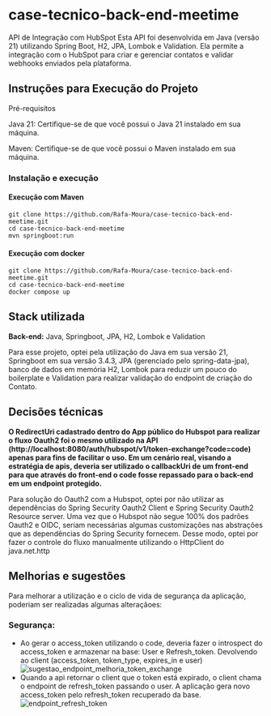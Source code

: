 # case-tecnico-back-end-meetime

API de Integração com HubSpot
Esta API foi desenvolvida em Java (versão 21) utilizando Spring Boot, H2, JPA, Lombok e Validation. Ela permite a integração com o HubSpot para criar e gerenciar contatos e validar webhooks enviados pela plataforma.

## Instruções para Execução do Projeto

Pré-requisitos

Java 21: Certifique-se de que você possui o Java 21 instalado em sua máquina.

Maven: Certifique-se de que você possui o Maven instalado em sua máquina.

### Instalação e execução

#### Execução com Maven
````
git clone https://github.com/Rafa-Moura/case-tecnico-back-end-meetime.git
cd case-tecnico-back-end-meetime
mvn springboot:run
````
#### Execução com docker
````
git clone https://github.com/Rafa-Moura/case-tecnico-back-end-meetime.git
cd case-tecnico-back-end-meetime
docker compose up
````

## Stack utilizada

**Back-end:** Java, Springboot, JPA, H2, Lombok e Validation

Para esse projeto, optei pela utilização do Java em sua versão 21, Springboot em sua versão 3.4.3, JPA (gerenciado pelo spring-data-jpa), banco de dados em memória H2, Lombok para reduzir um pouco do boilerplate e Validation para realizar validação do endpoint de criação do Contato.

## Decisões técnicas

**O RedirectUri cadastrado dentro do App público do Hubspot para realizar o fluxo Oauth2 foi o mesmo utilizado na API (http://localhost:8080/auth/hubspot/v1/token-exchange?code=code) apenas para fins de facilitar o uso. Em um cenário real, visando a estratégia de apis, deveria ser utilizado o callbackUri de um front-end para que através do front-end o code fosse repassado para o back-end em um endpoint protegido.**

Para solução do Oauth2 com a Hubspot, optei por não utilizar as dependências do Spring Security Oauth2 Client e Spring Security Oauth2 Resource server. Uma vez que o Hubspot não segue 100% dos padrões Oauth2 e OIDC, seriam necessárias algumas customizações nas abstrações que as dependências do Spring Security fornecem. Desse modo, optei por fazer o controle do fluxo manualmente utilizando o HttpClient do java.net.http

## Melhorias e sugestões

Para melhorar a utilização e o ciclo de vida de segurança da aplicação, poderiam ser realizadas algumas alteraçãoes:

### Segurança:

- Ao gerar o access_token utilizando o code, deveria fazer o introspect do access_token e armazenar na base: User e Refresh_token. Devolvendo ao client (access_token, token_type, expires_in e user)
  ![sugestao_endpoint_melhoria_token_exchange](https://github.com/user-attachments/assets/15f413f6-0458-4c65-baa9-5c2d1129fc10)
- Quando a api retornar o client que o token está expirado, o client chama o endpoint de refresh_token passando o user. A aplicação gera novo access_token pelo refresh_token recuperado da base.
  ![endpoint_refresh_token](https://github.com/user-attachments/assets/0b057f9f-90d7-47cb-8e5e-d83d955c2848)